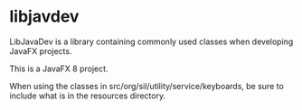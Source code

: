 # libjavdev
LibJavaDev is a library containing commonly used classes when developing JavaFX projects.

This is a JavaFX 8 project.

When using the classes in src/org/sil/utility/service/keyboards, be sure to include what is in the resources directory.
